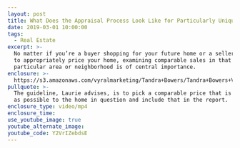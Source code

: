 ```yaml
---
layout: post
title: What Does the Appraisal Process Look Like for Particularly Unique Properties?
date: 2019-03-01 10:00:00
tags:
  - Real Estate
excerpt: >-
  No matter if you’re a buyer shopping for your future home or a seller looking
  to appropriately price your home, examining comparable sales in that
  particular area or neighborhood is of central importance.
enclosure: >-
  https://s3.amazonaws.com/vyralmarketing/Tandra+Bowers/Tandra+Bowers+Video+Blog-+How+to+Determine+a+Comparable.mp4
pullquote: >-
  The guideline, Laurie advises, is to pick a comparable price that is as close
  as possible to the home in question and include that in the report.
enclosure_type: video/mp4
enclosure_time:
use_youtube_image: true
youtube_alternate_image:
youtube_code: Y2VrIZebdsE
---
```

